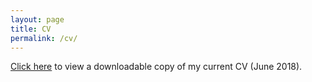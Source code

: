 ```yaml
---
layout: page
title: CV
permalink: /cv/
---
```


[Click here](https://www.dropbox.com/s/01sqi5tatngqwqt/andrewhaddock_cv.pdf?dl=0) to view a downloadable copy of my current CV (June 2018).
